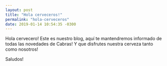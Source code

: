 ```yaml
---
layout: post
title: "Hola cerveceros!"
permalink: "hola-cerveceros"
date: 2019-01-14 10:54:35 -0300
---
```


Hola cervecero! Este es nuestro blog, aquí te mantendremos informado de todas las novedades de Cabras!
Y que disfrutes nuestra cerveza tanto como nosotros!

Saludos!
